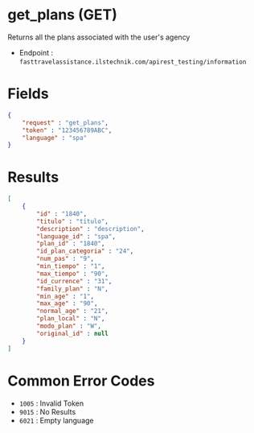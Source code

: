 # get_plans (GET)

Returns all the plans associated with the user's agency

* Endpoint : ```fasttravelassistance.ilstechnik.com/apirest_testing/information```

# Fields

```JSON
{
    "request" : "get_plans",
    "token" : "123456789ABC",
    "language" : "spa"
}
```

# Results

```JSON
[
    {
        "id" : "1840",
        "titulo" : "titulo",
        "description" : "description",
        "language_id" : "spa",
        "plan_id" : "1840",
        "id_plan_categoria" : "24",
        "num_pas" : "9",
        "min_tiempo" : "1",
        "max_tiempo" : "90",
        "id_currence" : "31",
        "family_plan" : "N",
        "min_age" : "1",
        "max_age" : "90",
        "normal_age" : "21",
        "plan_local" : "N",
        "modo_plan" : "W",
        "original_id" : null
    }
]
```

# Common Error Codes

* ```1005``` : Invalid Token
* ```9015``` : No Results
* ```6021``` : Empty language